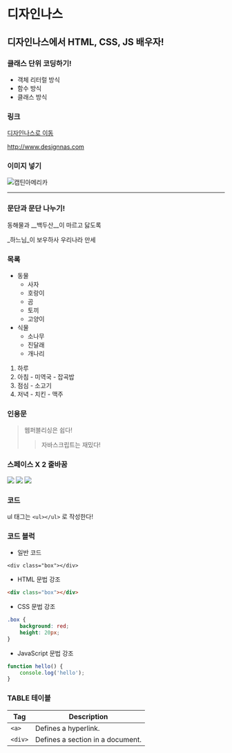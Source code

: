 # 디자인나스
## 디자인나스에서 HTML, CSS, JS 배우자!

### 클래스 단위 코딩하기!
- 객체 리터럴 방식
- 함수 방식
- 클래스 방식

### 링크
[디자인나스로 이동](http://www.designnas.com)

<http://www.designnas.com>

### 이미지 넣기
![캡틴아메리카](http://www.designnas.com/img/img1.png)

---

### 문단과 문단 나누기!
동해물과 __백두산__이 마르고 닳도록

_하느님_이 보우하사 우리나라 만세

### 목록
- 동물
  - 사자
  - 호랑이
  - 곰
  - 토끼
  - 고양이
- 식물
  - 소나무
  - 진달래
  - 개나리
1. 하루
  1. 아침
    - 미역국
    - 잡곡밥
  1. 점심
    - 소고기
  1. 저녁
    - 치킨
    - 맥주

### 인용문
> 웹퍼블리싱은 쉽다!
>> 자바스크립트는 재밌다!

### 스페이스 X 2 줄바꿈
![](http://www.designnas.com/img/img2.png)
![](http://www.designnas.com/img/img2.png)
![](http://www.designnas.com/img/img2.png)

### 코드
ul 태그는 `<ul></ul>` 로 작성한다!

### 코드 블럭
- 일반 코드
```
<div class="box"></div>
```

- HTML 문법 강조
```html
<div class="box"></div>
```

- CSS 문법 강조
```css
.box {
    background: red;
    height: 20px;
}
```

- JavaScript 문법 강조
```js
function hello() {
    console.log('hello');
}
```

### TABLE 테이블
| Tag | Description |
|---|---|
| `<a>` | Defines a hyperlink. |
| `<div>` | Defines a section in a document. |

